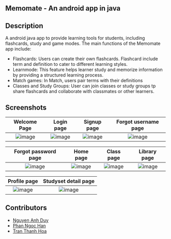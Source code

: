 ## Memomate - An android app in java
## Description
A android java app to provide learning tools for students, including flashcards, study and game modes. The main functions of the Memomate app include:
* Flashcards: Users can create their own flashcards. Flashcard include term and definition to cater to different learning styles.
* Learnmode: This feature helps learner study and memorize information by providing a structured learning process.
* Match games: In Match, users pair terms with their definitions
* Classes and Study Groups: User can join classes or study groups tp share flashcards and collaborate with classmates or other learners.
## Screenshots
Welcome Page                |  Login page           |   Signup page       | Forgot username page
:-------------------------:|:-------------------------:|:-------------------------:|:-------------------------:
![image](https://github.com/super-novey/memomate/assets/97286749/54357310-8772-4095-b7f5-6d84ba1a9c48)|![image](https://github.com/super-novey/memomate/assets/97286749/039ca527-eb6b-4806-a3b2-f3810a93d00a)|![image](https://github.com/super-novey/memomate/assets/97286749/bbf7d902-2a2b-41e8-a436-457dbe538989)|![image](https://github.com/super-novey/memomate/assets/97286749/07805047-91be-4428-a1a9-72eeca357df4)|

Forgot password page               |  Home page        |   Class page      | Library page
:-------------------------:|:-------------------------:|:-------------------------:|:-------------------------:
|![image](https://github.com/super-novey/memomate/assets/97286749/01021908-ea3e-49fc-a2a7-bc30a15127a1)|![image](https://github.com/super-novey/memomate/assets/97286749/4b9fe024-80e9-460e-b33e-d84430cddf41)|![image](https://github.com/super-novey/memomate/assets/97286749/b379c4bb-cae3-400a-b4cd-cae70e5e97c9)|![image](https://github.com/super-novey/memomate/assets/97286749/f4a53f46-6a62-4409-9e10-59bcd8067cb8)|

Profile page              |  Studyset detail page      |
:-------------------------:|:-------------------------:|
|![image](https://github.com/super-novey/memomate/assets/97286749/1fb857fa-6e6b-49e6-9381-5adc067ffc95)|![image](https://github.com/super-novey/memomate/assets/97286749/ddbfc9e9-67da-4ff9-8c4b-56f780fe8076)|


## Contributors
* [Nguyen Anh Duy](https://github.com/super-novey)
* [Phan Ngoc Han](https://github.com/nghaan181003)
* [Tran Thanh Hoa](https://github.com/harrydyhasi)









